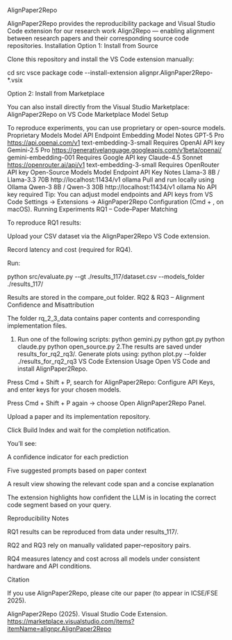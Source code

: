 
AlignPaper2Repo

AlignPaper2Repo provides the reproducibility package and Visual Studio Code extension for our research work Align2Repo — enabling alignment between research papers and their corresponding source code repositories.
Installation
Option 1: Install from Source

Clone this repository and install the VS Code extension manually:

cd src
vsce package
code --install-extension alignpr.AlignPaper2Repo-*.vsix

Option 2: Install from Marketplace

You can also install directly from the Visual Studio Marketplace:
AlignPaper2Repo on VS Code Marketplace
Model Setup

To reproduce experiments, you can use proprietary or open-source models.
Proprietary Models
Model	API Endpoint	Embedding Model	Notes
GPT-5 Pro	https://api.openai.com/v1	text-embedding-3-small	Requires OpenAI API key
Gemini-2.5 Pro	https://generativelanguage.googleapis.com/v1beta/openai/	gemini-embedding-001	Requires Google API key
Claude-4.5 Sonnet	https://openrouter.ai/api/v1	text-embedding-3-small	Requires OpenRouter API key
Open-Source Models
Model	Endpoint	API Key	Notes
Llama-3 8B / Llama-3.3 70B	http://localhost:11434/v1	ollama	Pull and run locally using Ollama
Qwen-3 8B / Qwen-3 30B	http://localhost:11434/v1	ollama	No API key required
Tip: You can adjust model endpoints and API keys from
VS Code Settings → Extensions → AlignPaper2Repo Configuration (Cmd + , on macOS).
Running Experiments
RQ1 – Code–Paper Matching

To reproduce RQ1 results:

Upload your CSV dataset via the AlignPaper2Repo VS Code extension.

Record latency and cost (required for RQ4).

Run:

python src/evaluate.py --gt ./results_117/dataset.csv --models_folder ./results_117/


Results are stored in the compare_out folder.
RQ2 & RQ3 – Alignment Confidence and Misattribution

The folder rq_2_3_data contains paper contents and corresponding implementation files.
1. Run one of the following scripts:
python gemini.py
python gpt.py
python claude.py
python open_source.py
2.The results are saved under results_for_rq2_rq3/.
Generate plots using:
python plot.py --folder ./results_for_rq2_rq3
VS Code Extension Usage
Open VS Code and install AlignPaper2Repo.

Press Cmd + Shift + P, search for AlignPaper2Repo: Configure API Keys, and enter keys for your chosen models.

Press Cmd + Shift + P again → choose Open AlignPaper2Repo Panel.

Upload a paper and its implementation repository.

Click Build Index and wait for the completion notification.

You’ll see:

A confidence indicator for each prediction

Five suggested prompts based on paper context

A result view showing the relevant code span and a concise explanation

The extension highlights how confident the LLM is in locating the correct code segment based on your query.

Reproducibility Notes

RQ1 results can be reproduced from data under results_117/.

RQ2 and RQ3 rely on manually validated paper–repository pairs.

RQ4 measures latency and cost across all models under consistent hardware and API conditions.

Citation

If you use AlignPaper2Repo, please cite our paper (to appear in ICSE/FSE 2025).

AlignPaper2Repo (2025). Visual Studio Code Extension.
https://marketplace.visualstudio.com/items?itemName=alignpr.AlignPaper2Repo
